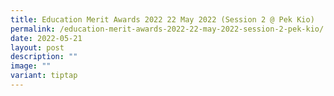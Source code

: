 ```yaml
---
title: Education Merit Awards 2022 22 May 2022 (Session 2 @ Pek Kio)
permalink: /education-merit-awards-2022-22-may-2022-session-2-pek-kio/
date: 2022-05-21
layout: post
description: ""
image: ""
variant: tiptap
---
```

